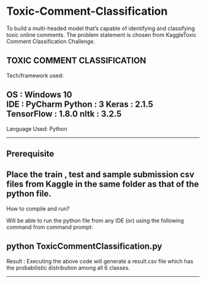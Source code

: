 # Toxic-Comment-Classification
To build a multi-headed model that’s capable of identifying and classifying toxic online comments. The problem statement is chosen from KaggleToxic Comment Classification Challenge.

TOXIC COMMENT CLASSIFICATION
----------------------------


Tech/framework used:
	
OS		: Windows 10	
IDE 		: PyCharm
Python 		: 3	
Keras  		: 2.1.5
TensorFlow 	: 1.8.0
nltk		: 3.2.5
--------------------------


Language Used:	Python

--------------------------

Prerequisite
--------------------------
Place the train , test and sample submission csv files from Kaggle in 
the same folder as that of the python file.
--------------------------



How to compile and run?



Will be able to run the python file from any IDE 
(or)
using the following command from command prompt:

python ToxicCommentClassification.py 
----------------------------------------
Result : 
Executing the above code will generate a result.csv file which has the 
probabilistic distribution among all 6 classes.

--------------------------------------------------------------------------------------------
